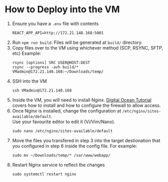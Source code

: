 # How to Deploy into the VM

1. Ensure you have a `.env` file with contents
   ```
   REACT_APP_API=http://172.21.148.168:5001
   ```
2. Run `npm run build`. Files will be generated at `build/` directory.
3. Copy files over to the VM using whichever method (SCP, RSYNC, SFTP, etc)
   Example:
   ```
   rsync [options] SRC USER@HOST:DEST
   rsync --progress -avh build/* VMadmin@172.21.148.168:~/Downloads/temp/
   ```
4. SSH into the VM
   ```
   ssh VMadmin@172.21.148.168
   ```
5. Inside the VM, you will need to install Nginx.
   [Digital Ocean Tutorial](https://www.digitalocean.com/community/tutorials/how-to-install-nginx-on-ubuntu-20-04) covers how to install and how to configure the firewall to allow access.
6. Once Nginx is installed, change the configuration at `/etc/nginx/sites-available/default`. <br>
   Use your favourite editor to edit it (Vi/Vim/Nano).
   ```
   sudo nano /etc/nginx/sites-available/default
   ```
7. Move the files you transfered in step 3 into the target destionation that you configured in step 6 inside the config file.
   For example:
   ```
   sudo mv ~/Downloads/temp/* /var/www/webapp/
   ```
8. Restart Nginx service to reflect the changes
   ```
   sudo systemctl restart nginx
   ```